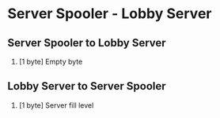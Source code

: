 # Server Spooler - Lobby Server

## Server Spooler to Lobby Server
1. [1 byte] Empty byte

## Lobby Server to Server Spooler
1. [1 byte] Server fill level 